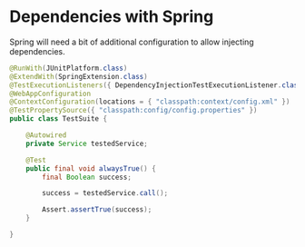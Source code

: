 # Dependencies with Spring

Spring will need a bit of additional configuration to allow injecting dependencies.

```java
@RunWith(JUnitPlatform.class)
@ExtendWith(SpringExtension.class)
@TestExecutionListeners({ DependencyInjectionTestExecutionListener.class })
@WebAppConfiguration
@ContextConfiguration(locations = { "classpath:context/config.xml" })
@TestPropertySource({ "classpath:config/config.properties" })
public class TestSuite {

    @Autowired
    private Service testedService;

    @Test
    public final void alwaysTrue() {
        final Boolean success;

        success = testedService.call();

        Assert.assertTrue(success);
    }

}
```

